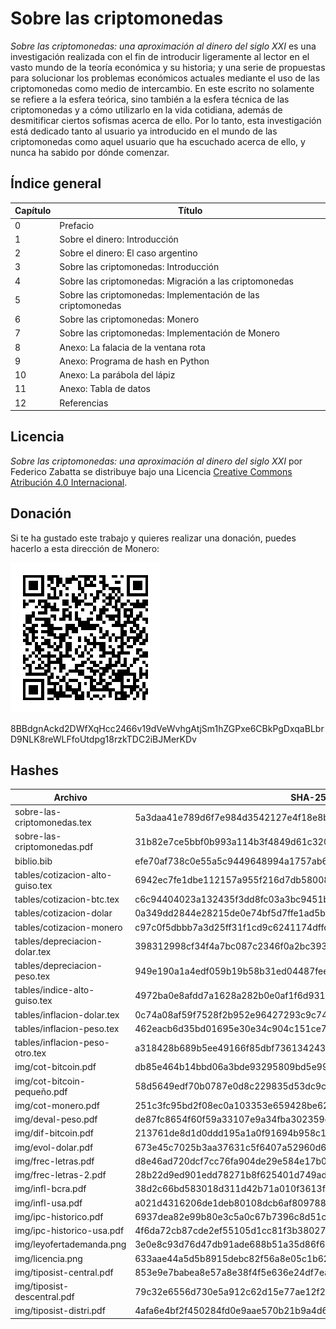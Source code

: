 # Sobre las criptomonedas

_Sobre las criptomonedas: una aproximación al dinero del siglo XXI_ es una investigación realizada con el fin de introducir ligeramente al lector en el vasto mundo de la teoría económica y su historia; y una serie de propuestas para solucionar los problemas económicos actuales mediante el uso de las criptomonedas como medio de intercambio. En este escrito no solamente se refiere a la esfera teórica, sino también a la esfera técnica de las criptomonedas y a cómo utilizarlo en la vida cotidiana, además de desmitificar ciertos sofismas acerca de ello. Por lo tanto, esta investigación está dedicado tanto al usuario ya introducido en el mundo de las criptomonedas como aquel usuario que ha escuchado acerca de ello, y nunca ha sabido por dónde comenzar.

## Índice general
Capítulo | Título
--- | --- 
0 | Prefacio
1 | Sobre el dinero: Introducción
2 | Sobre el dinero: El caso argentino
3 | Sobre las criptomonedas: Introducción
4 | Sobre las criptomonedas: Migración a las criptomonedas
5 | Sobre las criptomonedas: Implementación de las criptomonedas
6 | Sobre las criptomonedas: Monero
7 | Sobre las criptomonedas: Implementación de Monero
8 | Anexo: La falacia de la ventana rota
9 | Anexo: Programa de hash en Python
10 | Anexo: La parábola del lápiz
11 | Anexo: Tabla de datos
12 | Referencias

## Licencia

_Sobre las criptomonedas: una aproximación al dinero del siglo XXI_ por Federico Zabatta se distribuye bajo una Licencia [Creative Commons Atribución 4.0 Internacional](https://creativecommons.org/licenses/by/4.0/deed.es).

## Donación

Si te ha gustado este trabajo y quieres realizar una donación, puedes hacerlo a esta dirección de Monero:

![address](/img/address.png)

8BBdgnAckd2DWfXqHcc2466v19dVeWvhgAtjSm1hZGPxe6CBkPgDxqaBLbrD9NLK8reWLFfoUtdpg18rzkTDC2iBJMerKDv

## Hashes

Archivo | SHA-256
--- | --- 
sobre-las-criptomonedas.tex | 5a3daa41e789d6f7e984d3542127e4f18e8bdd5681f85bd639206e30ecb7ceda
sobre-las-criptomonedas.pdf | 31b82e7ce5bbf0b993a114b3f4849d61c3203cffa33f977336a6bc70ad6f817e
biblio.bib | efe70af738c0e55a5c9449648994a1757ab609c63280baf18e5abbd950f8eee7
tables/cotizacion-alto-guiso.tex | 6942ec7fe1dbe112157a955f216d7db580087b854e3675c17394292a4de2fdb2
tables/cotizacion-btc.tex | c6c94404023a132435f3dd8fc03a3bc9451bc8e31e819529e63d661aa2debd45
tables/cotizacion-dolar | 0a349dd2844e28215de0e74bf5d7ffe1ad5bd1372a4db90572a6d1e9e4607ab9
tables/cotizacion-monero | c97c0f5dbbb7a3d25ff31f1cd9c6241174dffd125b7bf357b54991183713609a
tables/depreciacion-dolar.tex | 398312998cf34f4a7bc087c2346f0a2bc39332918eed5eefad32a507b1c972c0
tables/depreciacion-peso.tex | 949e190a1a4edf059b19b58b31ed04487feeb8cfa1ef17c321cac64d0df8a1e5
tables/indice-alto-guiso.tex | 4972ba0e8afdd7a1628a282b0e0af1f6d931c2fe096ee86126b291e065cc3d9e
tables/inflacion-dolar.tex | 0c74a08af59f7528f2b952e96427293c9c74e256fb74859abd7dd779992839df
tables/inflacion-peso.tex | 462eacb6d35bd01695e30e34c904c151ce704dce252aff58df38294f8249a849
tables/inflacion-peso-otro.tex | a318428b689b5ee49166f85dbf736134243d368539b8ec96d92a95205c8b8a6c
img/cot-bitcoin.pdf | db85e464b14bbd06a3bde93295809bd5e9935cd9ddc8789f0180223904879b47
img/cot-bitcoin-pequeño.pdf | 58d5649edf70b0787e0d8c229835d53dc9caaf2329405ac7de539bcff7958c2f
img/cot-monero.pdf | 251c3fc95bd2f08ec0a103353e659428be62166b8b2e8e98617f4096e0d00732
img/deval-peso.pdf | de87fc8654f60f59a33107e9a34fba302359c256e7a1c6e8ce9db9c64ce9a7bc
img/dif-bitcoin.pdf | 213761de8d1d0ddd195a1a0f91694b958c138dee8a4328e26134700a103e7870
img/evol-dolar.pdf | 673e45c7025b3aa37631c5f6407a52960d64869e77580fd57feb46f38b75606f
img/frec-letras.pdf | d8e46ad720dcf7cc76fa904de29e584e17b0184c119a6b6ce050d84a39c8564b
img/frec-letras-2.pdf | 28b22d9ed901edd78271b8f625401d749ad84dd5372117a85b74e25f765bc7f7
img/infl-bcra.pdf | 38d2c66bd583018d311d42b71a010f3613fa91bb7f92fe384de55bc53c4cd526
img/infl-usa.pdf | a021d4316206de1deb80108dcb6af809788584c01ab6ae282eaf3e3f4d271720
img/ipc-historico.pdf | 6937dea82e99b80e3c5a0c67b7396c8d51c85497aa92ddb5935bf34957cc53bf
img/ipc-historico-usa.pdf | 4f6da72cb87cde2ef55105d1cc81f3b380271d972d8776fc46aeff7afaa835c4
img/leyofertademanda.png | 3e0e8c93d76d47db91ade688b51a35d86f60dd01c5b0944780f091cc1ca52c03
img/licencia.png | 633aae44a5d5b8915debc82f56a8e05c1b62b567b1aefeabc18617b81d8a04a9
img/tiposist-central.pdf | 853e9e7babea8e57a8e38f4f5e636e24df7ea03fb89b1afc097d290e9e261bfa
img/tiposist-descentral.pdf | 79c32e6556d730e5a912c62d15e77ae12f20b253867cb871a16609cf959aaa32
img/tiposist-distri.pdf | 4afa6e4bf2f450284fd0e9aae570b21b9a4d6bc3461035cad0a0d73a34bb17dc
